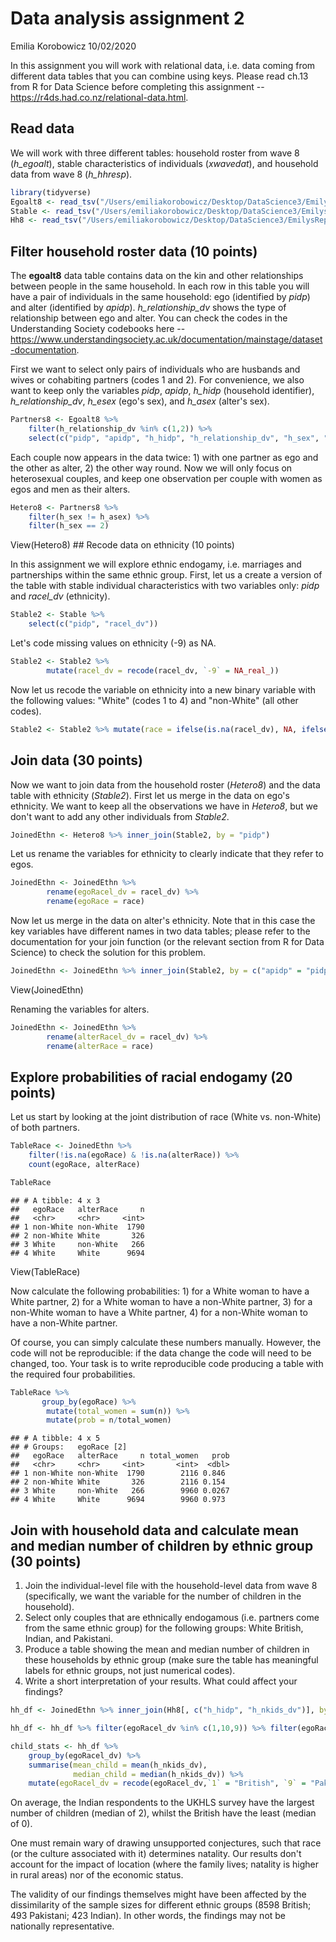 Data analysis assignment 2
================
Emilia Korobowicz
10/02/2020

In this assignment you will work with relational data, i.e. data coming from different data tables that you can combine using keys. Please read ch.13 from R for Data Science before completing this assignment -- <https://r4ds.had.co.nz/relational-data.html>.

Read data
---------

We will work with three different tables: household roster from wave 8 (*h\_egoalt*), stable characteristics of individuals (*xwavedat*), and household data from wave 8 (*h\_hhresp*).

``` r
library(tidyverse)
Egoalt8 <- read_tsv("/Users/emiliakorobowicz/Desktop/DataScience3/EmilysRepo/NewRepo/Data/UKDA-6614-tab/tab/ukhls_w8/h_egoalt.tab")
Stable <- read_tsv("/Users/emiliakorobowicz/Desktop/DataScience3/EmilysRepo/NewRepo/Data/UKDA-6614-tab/tab/ukhls_wx/xwavedat.tab")
Hh8 <- read_tsv("/Users/emiliakorobowicz/Desktop/DataScience3/EmilysRepo/NewRepo/Data/UKDA-6614-tab/tab/ukhls_w8/h_hhresp.tab")
```

Filter household roster data (10 points)
----------------------------------------

The **egoalt8** data table contains data on the kin and other relationships between people in the same household. In each row in this table you will have a pair of individuals in the same household: ego (identified by *pidp*) and alter (identified by *apidp*). *h\_relationship\_dv* shows the type of relationship between ego and alter. You can check the codes in the Understanding Society codebooks here -- <https://www.understandingsociety.ac.uk/documentation/mainstage/dataset-documentation>.

First we want to select only pairs of individuals who are husbands and wives or cohabiting partners (codes 1 and 2). For convenience, we also want to keep only the variables *pidp*, *apidp*, *h\_hidp* (household identifier), *h\_relationship\_dv*, *h\_esex* (ego's sex), and *h\_asex* (alter's sex).

``` r
Partners8 <- Egoalt8 %>%
    filter(h_relationship_dv %in% c(1,2)) %>%
    select(c("pidp", "apidp", "h_hidp", "h_relationship_dv", "h_sex", "h_asex"))
```

Each couple now appears in the data twice: 1) with one partner as ego and the other as alter, 2) the other way round. Now we will only focus on heterosexual couples, and keep one observation per couple with women as egos and men as their alters.

``` r
Hetero8 <- Partners8 %>%
    filter(h_sex != h_asex) %>%
    filter(h_sex == 2)
```

View(Hetero8) \#\# Recode data on ethnicity (10 points)

In this assignment we will explore ethnic endogamy, i.e. marriages and partnerships within the same ethnic group. First, let us a create a version of the table with stable individual characteristics with two variables only: *pidp* and *racel\_dv* (ethnicity).

``` r
Stable2 <- Stable %>%
    select(c("pidp", "racel_dv"))
```

Let's code missing values on ethnicity (-9) as NA.

``` r
Stable2 <- Stable2 %>%
        mutate(racel_dv = recode(racel_dv, `-9` = NA_real_))
```

Now let us recode the variable on ethnicity into a new binary variable with the following values: "White" (codes 1 to 4) and "non-White" (all other codes).

``` r
Stable2 <- Stable2 %>% mutate(race = ifelse(is.na(racel_dv), NA, ifelse(racel_dv %in% 1:4, "White", "non-White")))
```

Join data (30 points)
---------------------

Now we want to join data from the household roster (*Hetero8*) and the data table with ethnicity (*Stable2*). First let us merge in the data on ego's ethnicity. We want to keep all the observations we have in *Hetero8*, but we don't want to add any other individuals from *Stable2*.

``` r
JoinedEthn <- Hetero8 %>% inner_join(Stable2, by = "pidp")
```

Let us rename the variables for ethnicity to clearly indicate that they refer to egos.

``` r
JoinedEthn <- JoinedEthn %>%
        rename(egoRacel_dv = racel_dv) %>%
        rename(egoRace = race)
```

Now let us merge in the data on alter's ethnicity. Note that in this case the key variables have different names in two data tables; please refer to the documentation for your join function (or the relevant section from R for Data Science) to check the solution for this problem.

``` r
JoinedEthn <- JoinedEthn %>% inner_join(Stable2, by = c("apidp" = "pidp"))
```

View(JoinedEthn)

Renaming the variables for alters.

``` r
JoinedEthn <- JoinedEthn %>%
        rename(alterRacel_dv = racel_dv) %>%
        rename(alterRace = race)
```

Explore probabilities of racial endogamy (20 points)
----------------------------------------------------

Let us start by looking at the joint distribution of race (White vs. non-White) of both partners.

``` r
TableRace <- JoinedEthn %>%
    filter(!is.na(egoRace) & !is.na(alterRace)) %>%
    count(egoRace, alterRace)

TableRace
```

    ## # A tibble: 4 x 3
    ##   egoRace   alterRace     n
    ##   <chr>     <chr>     <int>
    ## 1 non-White non-White  1790
    ## 2 non-White White       326
    ## 3 White     non-White   266
    ## 4 White     White      9694

View(TableRace)

Now calculate the following probabilities: 1) for a White woman to have a White partner, 2) for a White woman to have a non-White partner, 3) for a non-White woman to have a White partner, 4) for a non-White woman to have a non-White partner.

Of course, you can simply calculate these numbers manually. However, the code will not be reproducible: if the data change the code will need to be changed, too. Your task is to write reproducible code producing a table with the required four probabilities.

``` r
TableRace %>%
       group_by(egoRace) %>%
        mutate(total_women = sum(n)) %>%
        mutate(prob = n/total_women)
```

    ## # A tibble: 4 x 5
    ## # Groups:   egoRace [2]
    ##   egoRace   alterRace     n total_women   prob
    ##   <chr>     <chr>     <int>       <int>  <dbl>
    ## 1 non-White non-White  1790        2116 0.846 
    ## 2 non-White White       326        2116 0.154 
    ## 3 White     non-White   266        9960 0.0267
    ## 4 White     White      9694        9960 0.973

Join with household data and calculate mean and median number of children by ethnic group (30 points)
-----------------------------------------------------------------------------------------------------

1.  Join the individual-level file with the household-level data from wave 8 (specifically, we want the variable for the number of children in the household).
2.  Select only couples that are ethnically endogamous (i.e. partners come from the same ethnic group) for the following groups: White British, Indian, and Pakistani.
3.  Produce a table showing the mean and median number of children in these households by ethnic group (make sure the table has meaningful labels for ethnic groups, not just numerical codes).
4.  Write a short interpretation of your results. What could affect your findings?

``` r
hh_df <- JoinedEthn %>% inner_join(Hh8[, c("h_hidp", "h_nkids_dv")], by = "h_hidp")

hh_df <- hh_df %>% filter(egoRacel_dv %in% c(1,10,9)) %>% filter(egoRacel_dv == alterRacel_dv)

child_stats <- hh_df %>%
    group_by(egoRacel_dv) %>%
    summarise(mean_child = mean(h_nkids_dv), 
              median_child = median(h_nkids_dv)) %>%
    mutate(egoRacel_dv = recode(egoRacel_dv,`1` = "British", `9` = "Pakistani", `10` = "Indian"))
```

On average, the Indian respondents to the UKHLS survey have the largest number of children (median of 2), whilst the British have the least (median of 0).

One must remain wary of drawing unsupported conjectures, such that race (or the culture associated with it) determines natality. Our results don't account for the impact of location (where the family lives; natality is higher in rural areas) nor of the economic status.

The validity of our findings themselves might have been affected by the dissimilarity of the sample sizes for different ethnic groups (8598 British; 493 Pakistani; 423 Indian). In other words, the findings may not be nationally representative.
